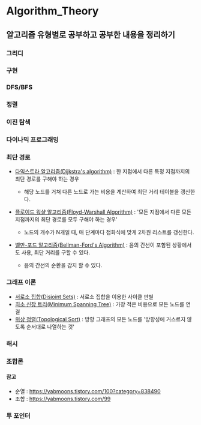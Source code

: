 # Algorithm_Theory

## 알고리즘 유형별로 공부하고 공부한 내용을 정리하기

### 그리디

### 구현

### DFS/BFS

### 정렬

### 이진 탐색

### 다이나믹 프로그래밍

### 최단 경로

* [다익스트라 알고리즘(Dijkstra's algorithm)](/이형걸/최단%20경로/다익스트라%20알고리즘(Dijkstra's%20algorithm).md) : 한 지점에서 다른 특정 지점까지의 최단 경로를 구해야 하는 경우
  *  해당 노드를 거쳐 다른 노드로 가는 비용을 계산하여 최단 거리 테이블을 갱신한다.
* [플로이드 워샬 알고리즘(Floyd-Warshall Algorithm)](/이형걸/최단%20경로/플로이드%20워샬%20알고리즘(Floyd-Warshall%20Algorithm).md) : '모든 지점에서 다른 모든 지점까지의 최단 경로를 모두 구해야 하는 경우'
  * 노드의 개수가 N개일 때, 매 단계마다 점화식에 맞게 2차원 리스트를 갱신한다. 

* [벨만-포드 알고리즘(Bellman-Ford's Algorithm)](/이형걸/최단%20경로/벨만-포드%20알고리즘(Bellman-Ford's%20Algorithm).md) : 음의 간선이 포함된 상황에서도 사용, 최단 거리를 구할 수 있다. 
  * 음의 간선의 순환을 감지 할 수 있다. 

### 그래프 이론
* [서로소 집합(Disjoint Sets)](/이형걸/그래프%20이론/서로소%20집합(Disjoint%20Sets)_유니온%20파인드(Union-Find).md) : 서로소 집합을 이용한 사이클 판별
* [최소 신장 트리(Minimum Spanning Tree)](/이형걸/그래프%20이론/최소%20신장%20트리(Minimum%20Spanning%20Tree).md) : 가장 적은 비용으로 모든 노드를 연결
* [위상 정렬(Topological Sort)](/이형걸/그래프%20이론/위상%20정렬(Toplogical%20Sort).md) : 방향 그래프의 모든 노드를 '방향성에 거스르지 않도록 순서대로 나열하는 것'
### 해시

### 조합론

#### 참고

- 순열 : https://yabmoons.tistory.com/100?category=838490
- 조합 : https://yabmoons.tistory.com/99

### 투 포인터

